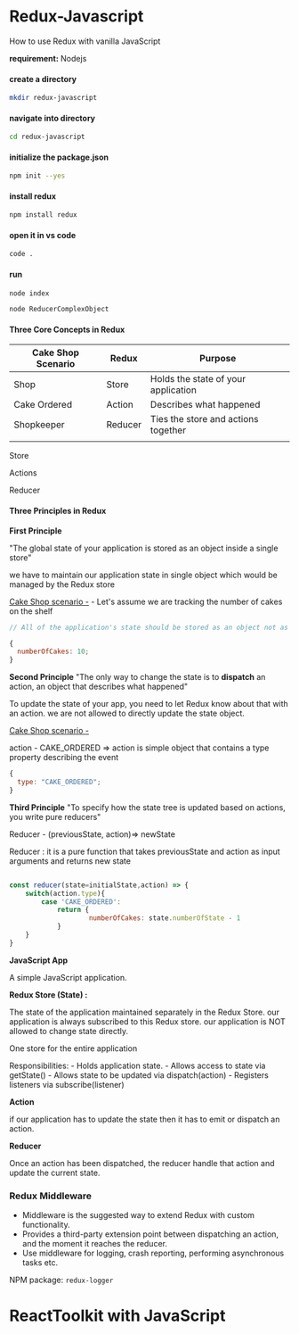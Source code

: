 # Redux-Javascript

How to use Redux with vanilla JavaScript

**requirement:** Nodejs

#### create a directory

```bash
mkdir redux-javascript
```

#### navigate into directory

```bash
cd redux-javascript
```

#### initialize the package.json

```bash
npm init --yes
```

#### install redux

```bash
npm install redux
```

#### open it in vs code

```bash
code .
```

#### run

```bash
node index

node ReducerComplexObject
```

#### Three Core Concepts in Redux

| Cake Shop Scenario | Redux   | Purpose                             |
| ------------------ | ------- | ----------------------------------- |
| Shop               | Store   | Holds the state of your application |
| Cake Ordered       | Action  | Describes what happened             |
| Shopkeeper         | Reducer | Ties the store and actions together |
|                    |         |                                     |

Store

Actions

Reducer

#### Three Principles in Redux

**First Principle<u></u>**

"The global state of your application is stored as an object inside a single store"

we have to maintain our application state in single object which would be managed by the Redux store

<u>Cake Shop scenario -</u> - Let's assume we are tracking the number of cakes on the shelf

```javascript
// All of the application's state should be stored as an object not as a variable(s).

{
  numberOfCakes: 10;
}
```

**Second Principle**
"The only way to change the state is to **dispatch** an action, an object that describes what happened"

To update the state of your app, you need to let Redux know about that with an action. we are not allowed to directly update the state object.

<u>Cake Shop scenario -</u>

action - CAKE_ORDERED => action is simple object that contains a type property describing the event

```javascript
{
  type: "CAKE_ORDERED";
}
```

**Third Principle**
"To specify how the state tree is updated based on actions, you write pure reducers"

Reducer - (previousState, action)=> newState

Reducer : it is a pure function that takes previousState and action as input arguments and returns new state

```javascript

const reducer(state=initialState,action) => {
	switch(action.type){
		case 'CAKE_ORDERED':
			return {
					numberOfCakes: state.numberOfState - 1
			}
	}
}

```

**JavaScript App**

A simple JavaScript application.

**Redux Store (State) :**

The state of the application maintained separately in the Redux Store. our application is always subscribed to this Redux store. our application is NOT allowed to change state directly.

One store for the entire application

Responsibilities: - Holds application state. - Allows access to state via getState() - Allows state to be updated via dispatch(action) - Registers listeners via subscribe(listener)

**Action**

if our application has to update the state then it has to emit or dispatch an action.

**Reducer**

Once an action has been dispatched, the reducer handle that action and update the current state.

### Redux Middleware

- Middleware is the suggested way to extend Redux with custom functionality.
- Provides a third-party extension point between dispatching an action, and the moment it reaches the reducer.
- Use middleware for logging, crash reporting, performing asynchronous tasks etc.

NPM package: `redux-logger`

# ReactToolkit with JavaScript
